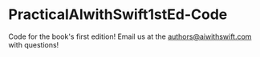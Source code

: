 # PracticalAIwithSwift1stEd-Code

Code for the book's first edition! Email us at the authors@aiwithswift.com with questions!
